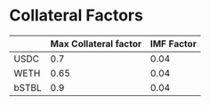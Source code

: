 # Collateral Factors

|       | Max Collateral factor | IMF Factor |
| ----- | --------------------- | ---------- |
| USDC  | 0.7                   | 0.04       |
| WETH  | 0.65                  | 0.04       |
| bSTBL | 0.9                   | 0.04       |

